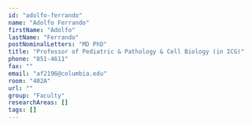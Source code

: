 ```yaml
---
id: "adolfo-ferrando"
name: "Adolfo Ferrando"
firstName: "Adolfo"
lastName: "Ferrando"
postNominalLetters: "MD PhD"
title: "Professor of Pediatric & Pathology & Cell Biology (in ICG)"
phone: "851-4611"
fax: ""
email: "af2196@columbia.edu"
room: "402A"
url: ""
group: "Faculty"
researchAreas: []
tags: []
---
```

